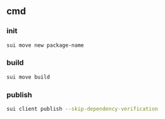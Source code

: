 ## cmd

### init
```bash
sui move new package-name
```

### build
```bash
sui move build
```

### publish
```bash
sui client publish --skip-dependency-verification
```